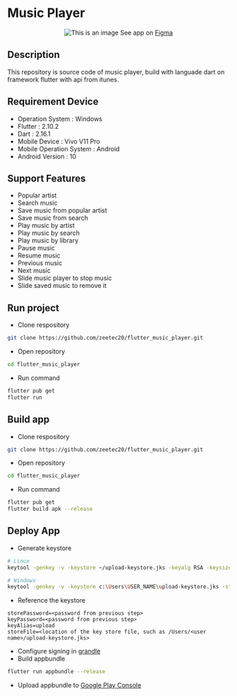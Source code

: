 # Music Player

<div align="center">

![This is an image](https://i.ibb.co/jLfT0qP/mockup-music-player.png)
See app on [Figma](https://www.figma.com/file/td0pomRUmXRWHeXCvgPOzO/Music-Player?node-id=0%3A1)

</div>

## Description
This repository is source code of music player, build with languade dart on framework flutter with api from itunes.

## Requirement Device
- Operation System : Windows
- Flutter : 2.10.2
- Dart : 2.16.1
- Mobile Device : Vivo V11 Pro
- Mobile Operation System : Android
- Android Version : 10

## Support Features
- Popular artist
- Search music
- Save music from popular artist
- Save music from search
- Play music by artist
- Play music by search
- Play music by library
- Pause music
- Resume music
- Previous music
- Next music
- Slide music player to stop music
- Slide saved music to remove it

## Run project
- Clone respository
```bash
git clone https://github.com/zeetec20/flutter_music_player.git
```
- Open repository
```bash
cd flutter_music_player
```
- Run command
```bash
flutter pub get
flutter run
```

## Build app
- Clone respository
```bash
git clone https://github.com/zeetec20/flutter_music_player.git
```
- Open repository
```bash
cd flutter_music_player
```
- Run command
```bash
flutter pub get
flutter build apk --release
```

## Deploy App
- Generate keystore
```bash
# Linux
keytool -genkey -v -keystore ~/upload-keystore.jks -keyalg RSA -keysize 2048 -validity 10000 -alias upload

# Windows
keytool -genkey -v -keystore c:\Users\USER_NAME\upload-keystore.jks -storetype JKS -keyalg RSA -keysize 2048 -validity 10000 -alias upload
```
- Reference the keystore
```properties
storePassword=<password from previous step>
keyPassword=<password from previous step>
keyAlias=upload
storeFile=<location of the key store file, such as /Users/<user name>/upload-keystore.jks>
```
- Configure signing in [grandle](https://docs.flutter.dev/deployment/android#configure-signing-in-gradle)
- Build appbundle
```bash
flutter run appbundle --release
```
- Upload appbundle to [Google Play Console](https://developer.android.com/studio/publish/upload-bundle)

